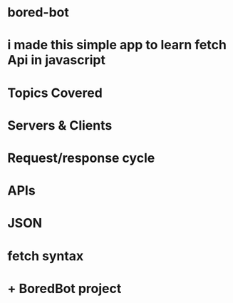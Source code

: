 # bored-bot
 # i made this simple app to learn fetch Api in javascript
 # Topics Covered
 # Servers & Clients
# Request/response cycle
# APIs
 # JSON
# fetch syntax
 # + BoredBot project
